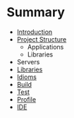 # Summary

* [Introduction](README.md)
* [Project Structure](project_structure.md)
   * Applications
   * Libraries
* Servers
* [Libraries](libraries.md)
* [Idioms](idioms.md)
* [Build](build.md)
* [Test](test.md)
* [Profile](profile.md)
* [IDE](ide.md)

